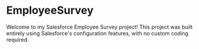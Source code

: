 # EmployeeSurvey
Welcome to my Salesforce Employee Survey project! This project was built entirely using Salesforce's configuration features, with no custom coding required.
